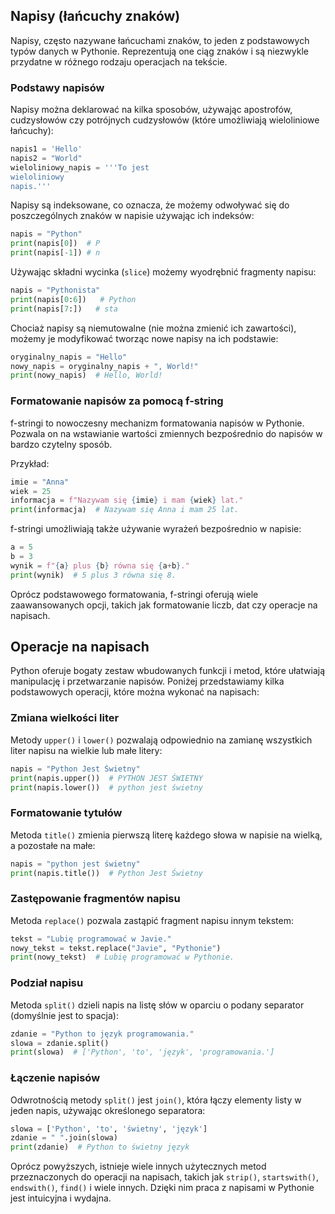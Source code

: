 ## Napisy (łańcuchy znaków)

Napisy, często nazywane łańcuchami znaków, to jeden z podstawowych typów danych w Pythonie. Reprezentują one ciąg znaków i są niezwykle przydatne w różnego rodzaju operacjach na tekście.

### Podstawy napisów

Napisy można deklarować na kilka sposobów, używając apostrofów, cudzysłowów czy potrójnych cudzysłowów (które umożliwiają wieloliniowe łańcuchy):

```python
napis1 = 'Hello'
napis2 = "World"
wieloliniowy_napis = '''To jest
wieloliniowy
napis.'''
```

Napisy są indeksowane, co oznacza, że możemy odwoływać się do poszczególnych znaków w napisie używając ich indeksów:

```python
napis = "Python"
print(napis[0])  # P
print(napis[-1]) # n
```

Używając składni wycinka (`slice`) możemy wyodrębnić fragmenty napisu:

```python
napis = "Pythonista"
print(napis[0:6])   # Python
print(napis[7:])   # sta
```

Chociaż napisy są niemutowalne (nie można zmienić ich zawartości), możemy je modyfikować tworząc nowe napisy na ich podstawie:

```python
oryginalny_napis = "Hello"
nowy_napis = oryginalny_napis + ", World!"
print(nowy_napis)  # Hello, World!
```

### Formatowanie napisów za pomocą f-string

f-stringi to nowoczesny mechanizm formatowania napisów w Pythonie. Pozwala on na wstawianie wartości zmiennych bezpośrednio do napisów w bardzo czytelny sposób.

Przykład:

```python
imie = "Anna"
wiek = 25
informacja = f"Nazywam się {imie} i mam {wiek} lat."
print(informacja)  # Nazywam się Anna i mam 25 lat.
```

f-stringi umożliwiają także używanie wyrażeń bezpośrednio w napisie:

```python
a = 5
b = 3
wynik = f"{a} plus {b} równa się {a+b}."
print(wynik)  # 5 plus 3 równa się 8.
```

Oprócz podstawowego formatowania, f-stringi oferują wiele zaawansowanych opcji, takich jak formatowanie liczb, dat czy operacje na napisach.

## Operacje na napisach

Python oferuje bogaty zestaw wbudowanych funkcji i metod, które ułatwiają manipulację i przetwarzanie napisów. Poniżej przedstawiamy kilka podstawowych operacji, które można wykonać na napisach:

### Zmiana wielkości liter

Metody `upper()` i `lower()` pozwalają odpowiednio na zamianę wszystkich liter napisu na wielkie lub małe litery:

```python
napis = "Python Jest Świetny"
print(napis.upper())  # PYTHON JEST ŚWIETNY
print(napis.lower())  # python jest świetny
```

### Formatowanie tytułów

Metoda `title()` zmienia pierwszą literę każdego słowa w napisie na wielką, a pozostałe na małe:

```python
napis = "python jest świetny"
print(napis.title())  # Python Jest Świetny
```

### Zastępowanie fragmentów napisu

Metoda `replace()` pozwala zastąpić fragment napisu innym tekstem:

```python
tekst = "Lubię programować w Javie."
nowy_tekst = tekst.replace("Javie", "Pythonie")
print(nowy_tekst)  # Lubię programować w Pythonie.
```

### Podział napisu

Metoda `split()` dzieli napis na listę słów w oparciu o podany separator (domyślnie jest to spacja):

```python
zdanie = "Python to język programowania."
slowa = zdanie.split()
print(slowa)  # ['Python', 'to', 'język', 'programowania.']
```

### Łączenie napisów

Odwrotnością metody `split()` jest `join()`, która łączy elementy listy w jeden napis, używając określonego separatora:

```python
slowa = ['Python', 'to', 'świetny', 'język']
zdanie = " ".join(slowa)
print(zdanie)  # Python to świetny język
```

Oprócz powyższych, istnieje wiele innych użytecznych metod przeznaczonych do operacji na napisach, takich jak `strip()`, `startswith()`, `endswith()`, `find()` i wiele innych. Dzięki nim praca z napisami w Pythonie jest intuicyjna i wydajna.
